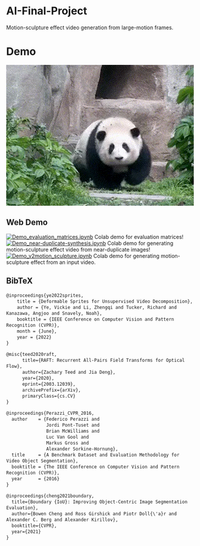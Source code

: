# AI-Final-Project
Motion-sculpture effect video generation from large-motion frames.

# Demo
![Panda](https://github.com/Crowded-dorm/AI-Final-Project/blob/main/assets/panda/result.gif)

## Web Demo
[![Demo_evaluation_matrices.ipynb](https://colab.research.google.com/assets/colab-badge.svg)](https://colab.research.google.com/github/Crowded-dorm/AI-Final-Project/blob/main/Demo_evaluation_matrices.ipynb) Colab demo for evaluation matrices!  
[![Demo_near-duplicate-synthesis.ipynb](https://colab.research.google.com/assets/colab-badge.svg)](https://colab.research.google.com/github/Crowded-dorm/AI-Final-Project/blob/main/Demo_near-duplicate-synthesis.ipynb) Colab demo for generating motion-sculpture effect video from near-duplicate images!  
[![Demo_v2motion_sculpture.ipynb](https://colab.research.google.com/assets/colab-badge.svg)](https://colab.research.google.com/github/Crowded-dorm/AI-Final-Project/blob/main/Demo_v2motion_sculpture.ipynb) Colab demo for generating motion-sculpture effect from an input video.

## BibTeX
```
@inproceedings{ye2022sprites,
    title = {Deformable Sprites for Unsupervised Video Decomposition},
    author = {Ye, Vickie and Li, Zhengqi and Tucker, Richard and Kanazawa, Angjoo and Snavely, Noah},
    booktitle = {IEEE Conference on Computer Vision and Pattern Recognition (CVPR)},
    month = {June},
    year = {2022}
}
```

```
@misc{teed2020raft,
      title={RAFT: Recurrent All-Pairs Field Transforms for Optical Flow}, 
      author={Zachary Teed and Jia Deng},
      year={2020},
      eprint={2003.12039},
      archivePrefix={arXiv},
      primaryClass={cs.CV}
}
```

```
@inproceedings{Perazzi_CVPR_2016,
  author    = {Federico Perazzi and
               Jordi Pont-Tuset and
               Brian McWilliams and
               Luc Van Gool and
               Markus Gross and
               Alexander Sorkine-Hornung},
  title     = {A Benchmark Dataset and Evaluation Methodology for Video Object Segmentation},
  booktitle = {The IEEE Conference on Computer Vision and Pattern Recognition (CVPR)},
  year      = {2016}
}
```

```
@inproceedings{cheng2021boundary,
  title={Boundary {IoU}: Improving Object-Centric Image Segmentation Evaluation},
  author={Bowen Cheng and Ross Girshick and Piotr Doll{\'a}r and Alexander C. Berg and Alexander Kirillov},
  booktitle={CVPR},
  year={2021}
}
```

